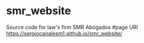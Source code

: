 # smr_website
Source code for law's firm SMR Abogados
#page URl
https://sergiocanalesm1.github.io/smr_website/

